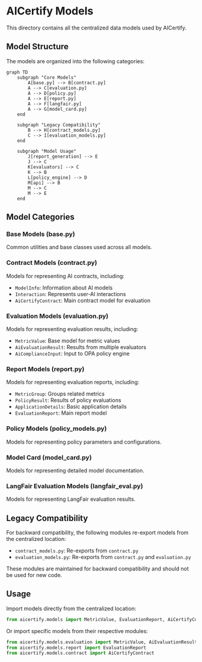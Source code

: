 # AICertify Models

This directory contains all the centralized data models used by AICertify.

## Model Structure

The models are organized into the following categories:

```mermaid
graph TD
    subgraph "Core Models"
        A[base.py] --> B[contract.py]
        A --> C[evaluation.py]
        A --> D[policy.py]
        A --> E[report.py]
        A --> F[langfair.py]
        A --> G[model_card.py]
    end
    
    subgraph "Legacy Compatibility"
        B --> H[contract_models.py]
        C --> I[evaluation_models.py]
    end
    
    subgraph "Model Usage"
        J[report_generation] --> E
        J --> C
        K[evaluators] --> C
        K --> B
        L[policy_engine] --> D
        M[api] --> B
        M --> C
        M --> E
    end
```

## Model Categories

### Base Models (base.py)
Common utilities and base classes used across all models.

### Contract Models (contract.py)
Models for representing AI contracts, including:
- `ModelInfo`: Information about AI models
- `Interaction`: Represents user-AI interactions
- `AiCertifyContract`: Main contract model for evaluation

### Evaluation Models (evaluation.py)
Models for representing evaluation results, including:
- `MetricValue`: Base model for metric values
- `AiEvaluationResult`: Results from multiple evaluators
- `AiComplianceInput`: Input to OPA policy engine

### Report Models (report.py)
Models for representing evaluation reports, including:
- `MetricGroup`: Groups related metrics
- `PolicyResult`: Results of policy evaluations
- `ApplicationDetails`: Basic application details
- `EvaluationReport`: Main report model

### Policy Models (policy_models.py)
Models for representing policy parameters and configurations.

### Model Card (model_card.py)
Models for representing detailed model documentation.

### LangFair Evaluation Models (langfair_eval.py)
Models for representing LangFair evaluation results.

## Legacy Compatibility

For backward compatibility, the following modules re-export models from the centralized location:

- `contract_models.py`: Re-exports from `contract.py`
- `evaluation_models.py`: Re-exports from `contract.py` and `evaluation.py`

These modules are maintained for backward compatibility and should not be used for new code.

## Usage

Import models directly from the centralized location:

```python
from aicertify.models import MetricValue, EvaluationReport, AiCertifyContract
```

Or import specific models from their respective modules:

```python
from aicertify.models.evaluation import MetricValue, AiEvaluationResult
from aicertify.models.report import EvaluationReport
from aicertify.models.contract import AiCertifyContract
``` 